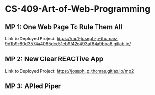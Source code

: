 # CS-409-Art-of-Web-Programming
## MP 1: One Web Page To Rule Them All
Link to Deployed Project:
https://mp1-joseph-p-thomas-9d1b9e80d3574a4065dcc51eb9f42e493af64a9bba6.gitlab.io/
## MP 2: New Clear REACTive App
Link to Deployed Project:
https://joseph_p_thomas.gitlab.io/mp2
## MP 3: APIed Piper
